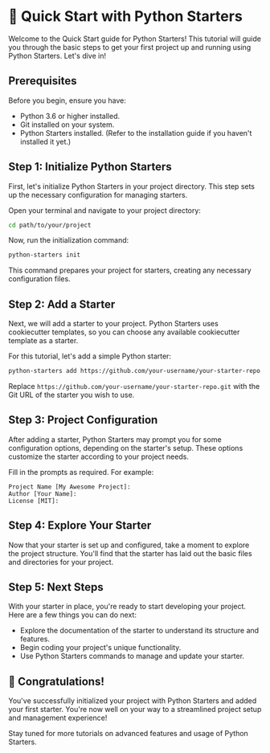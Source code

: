 # 🚀 Quick Start with Python Starters

Welcome to the Quick Start guide for Python Starters! This tutorial will guide you through the basic steps to get your first project up and running using Python Starters. Let's dive in!

## Prerequisites

Before you begin, ensure you have:

- Python 3.6 or higher installed.
- Git installed on your system.
- Python Starters installed. (Refer to the installation guide if you haven't installed it yet.)

## Step 1: Initialize Python Starters

First, let's initialize Python Starters in your project directory. This step sets up the necessary configuration for managing starters.

Open your terminal and navigate to your project directory:

```bash
cd path/to/your/project
```

Now, run the initialization command:

```bash
python-starters init
```

This command prepares your project for starters, creating any necessary configuration files.

## Step 2: Add a Starter

Next, we will add a starter to your project. Python Starters uses cookiecutter templates, so you can choose any available cookiecutter template as a starter.

For this tutorial, let's add a simple Python starter:

```bash
python-starters add https://github.com/your-username/your-starter-repo.git
```

Replace `https://github.com/your-username/your-starter-repo.git` with the Git URL of the starter you wish to use.

## Step 3: Project Configuration

After adding a starter, Python Starters may prompt you for some configuration options, depending on the starter's setup. These options customize the starter according to your project needs.

Fill in the prompts as required. For example:

```text
Project Name [My Awesome Project]:
Author [Your Name]:
License [MIT]:
```

## Step 4: Explore Your Starter

Now that your starter is set up and configured, take a moment to explore the project structure. You'll find that the starter has laid out the basic files and directories for your project.

## Step 5: Next Steps

With your starter in place, you're ready to start developing your project. Here are a few things you can do next:

- Explore the documentation of the starter to understand its structure and features.
- Begin coding your project's unique functionality.
- Use Python Starters commands to manage and update your starter.

## 🌟 Congratulations!

You've successfully initialized your project with Python Starters and added your first starter. You're now well on your way to a streamlined project setup and management experience!

Stay tuned for more tutorials on advanced features and usage of Python Starters.
